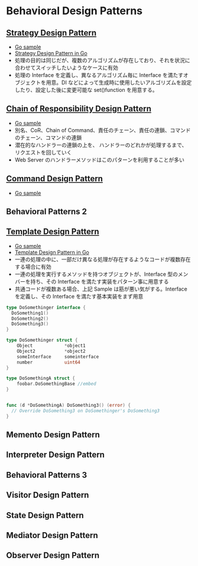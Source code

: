 # Behavioral Design Patterns

## [Strategy Design Pattern](https://refactoring.guru/design-patterns/strategy)

- [Go sample](https://refactoring.guru/design-patterns/strategy/go/example)
- [Strategy Design Pattern in Go](https://golangbyexample.com/strategy-design-pattern-golang/)
- 処理の目的は同じだが、複数のアルゴリズムが存在しており、それを状況に合わせてスイッチしたいようなケースに有効
- 処理の Interface を定義し、異なるアルゴリズム毎に Interface を満たすオブジェクトを用意。DI などによって生成時に使用したいアルゴリズムを設定したり、設定した後に変更可能な set()function を用意する。

## [Chain of Responsibility Design Pattern](https://refactoring.guru/design-patterns/chain-of-responsibility)

- [Go sample](https://refactoring.guru/design-patterns/chain-of-responsibility/go/example)
- 別名、CoR、Chain of Command、責任のチェーン、責任の連鎖、コマンドのチェーン、コマンドの連鎖
- 潜在的なハンドラーの連鎖の上を、 ハンドラーのどれかが処理するまで、 リクエストを回していく
- Web Server のハンドラーメソッドはこのパターンを利用することが多い

## [Command Design Pattern](https://refactoring.guru/design-patterns/command)

- [Go sample](https://refactoring.guru/design-patterns/command/go/example)

## Behavioral Patterns 2

## [Template Design Pattern](https://refactoring.guru/design-patterns/template-method)

- [Go sample](https://refactoring.guru/design-patterns/template-method/go/example)
- [Template Design Pattern in Go](https://golangbyexample.com/template-method-design-pattern-golang/)
- 一連の処理の中に、一部だけ異なる処理が存在するようなコードが複数存在する場合に有効
- 一連の処理を実行するメソッドを持つオブジェクトが、Interface 型のメンバーを持ち、その Interface を満たす実装をパターン事に用意する
- 共通コードが複数ある場合、上記 Sample は筋が悪い気がする。Interface を定義し、その Interface を満たす基本実装をまず用意

```go
type DoSomethinger interface {
  DoSomething1()
  DoSomething2()
  DoSomething3()
}

type DoSomethinger struct {
	Object            *object1
	Object2           *object2
	someInterface     someinterface
	number            uint64
}

type DoSomethingA struct {
	foobar.DoSomethingBase //embed
}


func (d *DoSomethingA) DoSomething3() (error) {
  // Override DoSomething3 on DoSomethinger's DoSomething3
}
```

## Memento Design Pattern

## Interpreter Design Pattern

## Behavioral Patterns 3

## Visitor Design Pattern

## State Design Pattern

## Mediator Design Pattern

## Observer Design Pattern
